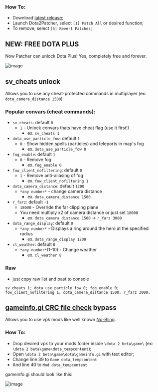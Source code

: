 ### How To:
* Download [latest release](https://github.com/Wolf49406/Dota2Patcher/releases/latest);
* Launch Dota2Patcher, select `[1] Patch All` or desired function;
* To remove, select `[5] Revert Patches`;

## NEW: FREE DOTA PLUS
Now Patcher can unlock Dota Plus! Yes, completely free and forever.

![image](https://user-images.githubusercontent.com/26302888/152439546-eb87ff23-3015-49cf-937a-623497f5bb8c.png)

## sv_cheats unlock
Allows you to use any cheat-protected commands in multiplayer (ex: `dota_camera_distance 1500`)

### Popular convars (cheat commands):
* `sv_cheats`: default `0`
	* `1` - Unlock convars thats have cheat flag (use it first!)
		* ex. `sv_cheats 1`
* `dota_use_particle_fow`: default `1`
	* `0` - Show hidden spells (particles) and teleports in map's fog
		* ex. `dota_use_particle_fow 0`
* `fog_enable`: default `1`
	* `0` - Remove fog
		* ex. `fog_enable 0`
* `fow_client_nofiltering`: default `0`
	* `1` - Remove anti-aliasing of fog
		* ex. `fow_client_nofiltering 1`
* `dota_camera_distance`: default `1200`
	* `*any number*` - change camera distance
		* ex. `dota_camera_distance 1500`
* `r_farz`: default `-1`
	* `18000` - Override the far clipping plane
	* You need multiply x2 of camera distance or just set `18000`
		* ex. `dota_camera_distance 1500` -> `r_farz 3000`
* `dota_range_display`: default `0`
	* `*any number*` - Displays a ring around the hero at the specified radius
		* ex. `dota_range_display 1200`
* `cl_weather`: default `0`
	* `*any number*`(1-10) - Change weather
		* ex. `cl_weather 8`

### Raw

* just copy raw list and past to console

```
sv_cheats 1; dota_use_particle_fow 0; fog_enable 0; fow_client_nofiltering 1; dota_camera_distance 1500; r_farz 3000;
```

## [gameinfo.gi CRC file check](https://www.reddit.com/r/DotA2/comments/s46mj8/dota_2_update_for_11422_11522_utc) bypass
Allows you to use vpk mods like well known [No-Bling](https://github.com/No-Bling/DOTA).  

### How To:
* Drop desired vpk to your mods folder inside `\dota 2 beta\game\` (ex: `\dota 2 beta\game\dota_tempcontent`);
* Open `\dota 2 beta\game\dota\gameinfo.gi` with text editor;
* Change line 39 to `Game dota_tempcontent`
* And line 40 to `Mod dota_tempcontent`

gameinfo.gi should look like this:  

![image](https://user-images.githubusercontent.com/26302888/150647061-251ac247-18f8-407c-847b-3657947f43b2.png)